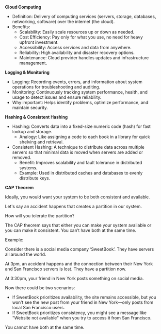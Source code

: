 **Cloud Computing**
- Definition: Delivery of computing services (servers, storage, databases, networking, software) over the internet (the cloud).
- Benefits:
  - Scalability: Easily scale resources up or down as needed.
  - Cost Efficiency: Pay only for what you use, no need for heavy upfront investment.
  - Accessibility: Access services and data from anywhere.
  - Reliability: High availability and disaster recovery options.
  - Maintenance: Cloud provider handles updates and infrastructure management.

**Logging & Monitoring**
- Logging: Recording events, errors, and information about system operations for troubleshooting and auditing.
- Monitoring: Continuously tracking system performance, health, and usage to detect issues and ensure reliability.
- Why important: Helps identify problems, optimize performance, and maintain security.

**Hashing & Consistent Hashing**
- Hashing: Converts data into a fixed-size numeric code (hash) for fast lookup and storage.
  - Analogy: Like assigning a code to each book in a library for quick shelving and retrieval.
- Consistent Hashing: A technique to distribute data across multiple servers so that minimal data is moved when servers are added or removed.
  - Benefit: Improves scalability and fault tolerance in distributed systems.
  - Example: Used in distributed caches and databases to evenly distribute keys.

**CAP Theorem**

Ideally, you would want your system to be both consistent and available.

Let's say an accident happens that creates a partition in our system.

How will you tolerate the partition?

The CAP theorem says that either you can make your system available or you can make it consistent. You can’t have both at the same time.

Example:

Consider there is a social media company ‘SweetBook’. They have servers all around the world.

At 3pm, an accident happens and the connection between their New York and San Francisco servers is lost. They have a partition now.

At 3:30pm, your friend in New York posts something on social media.

Now there could be two scenarios:

- If SweetBook prioritizes availability, the site remains accessible, but you won't see the new post from your friend in New York—only posts from local San Francisco users.
- If SweetBook prioritizes consistency, you might see a message like "Website not available" when you try to access it from San Francisco.

You cannot have both at the same time.





